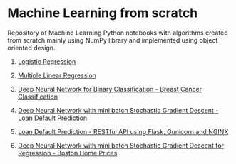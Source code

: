 # Machine Learning from scratch
Repository of Machine Learning Python notebooks with algorithms created from scratch mainly using NumPy library and implemented using object oriented design.

1. <a href="https://github.com/apj2n4/Machine-Learning-from-scratch/blob/master/Logistic_regression/Logistic-Regression-implementation-using-gradient-descent-in-numpy.ipynb">Logistic Regression</a>

2. <a href = "https://github.com/apj2n4/Machine-Learning-from-scratch/blob/master/Multiple_regression/Multiple_regression_direct_method_gradient_descent.ipynb
">Multiple Linear Regression </a>

3. <a href = "https://github.com/apj2n4/Machine-Learning-from-scratch/blob/master/Neural%20Network%20GD_Classification/Dense_neural_network_many_layers.ipynb">Deep Neural Network for Binary Classification - Breast Cancer Classification </a>

4. <a href = "https://github.com/apj2n4/Machine-Learning-from-scratch/blob/master/Neural%20Network%20SGD_Classification/Loan_Default_Binary_Classification.ipynb">Deep Neural Network with mini batch Stochastic Gradient Descent -Loan Default Prediction </a>

5. <a href = "https://github.com/apj2n4/Machine-Learning-from-scratch/blob/master/Loan_Default_app/Production_ML_Loan_Default_Flask_Gunicorn_Nginx.ipynb"> Loan Default Prediction - RESTful API using Flask, Gunicorn and NGINX</a>

6. <a href = "https://github.com/apj2n4/Machine-Learning-from-scratch/blob/master/Neural_Network_SGD_Regression/Regression_ANN_sgd.ipynb"> Deep Neural Network with mini batch Stochastic Gradient Descent for Regression - Boston Home Prices </a>

